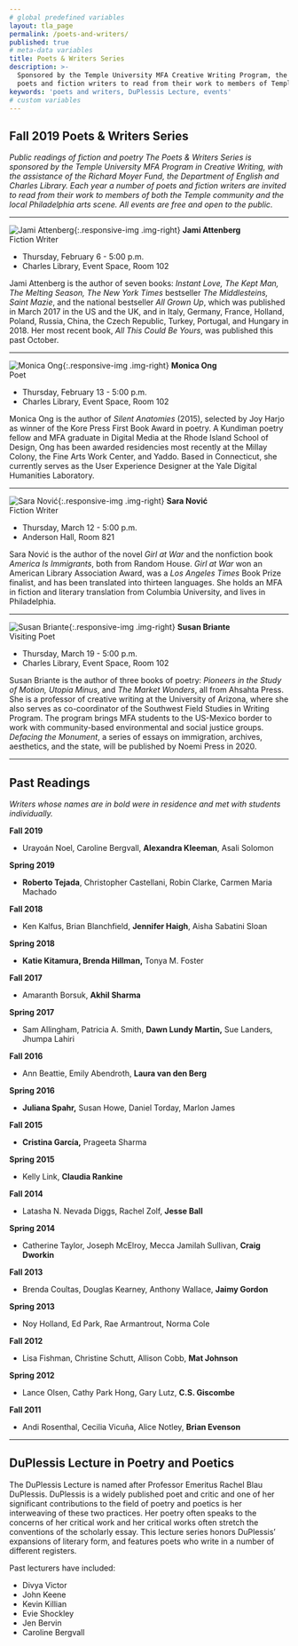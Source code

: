 ```yaml
---
# global predefined variables
layout: tla_page
permalink: /poets-and-writers/
published: true
# meta-data variables
title: Poets & Writers Series
description: >-
  Sponsored by the Temple University MFA Creative Writing Program, the Poets and Writers Series invites
  poets and fiction writers to read from their work to members of Temple community and Philadelphia arts scene.
keywords: 'poets and writers, DuPlessis Lecture, events'
# custom variables
---
```

## Fall 2019 Poets & Writers Series
_Public readings of fiction and poetry_
_The Poets & Writers Series is sponsored by the Temple University MFA Program in Creative Writing, with the assistance of the Richard Moyer Fund, the Department of English and Charles Library. Each year a number of poets and fiction writers are invited to read from their work to members of both the Temple community and the local Philadelphia arts scene. All events are free and open to the public._

___

![Jami Attenberg]({{site.baseurl}}/media/cropped2jamieattenberg.png){:.responsive-img .img-right}
**Jami Attenberg**<br/>
Fiction Writer<br/>

- Thursday, February 6 - 5:00 p.m.<br/>
- Charles Library, Event Space, Room 102<br/>

Jami Attenberg is the author of seven books: _Instant Love, The Kept Man, The Melting Season, The New York Times_ bestseller _The Middlesteins, Saint Mazie_, and the national bestseller _All Grown Up_, which was published in March 2017 in the US and the UK, and in Italy, Germany, France, Holland, Poland, Russia, China, the Czech Republic, Turkey, Portugal, and Hungary in 2018. Her most recent book, _All This Could Be Yours_, was published this past October.  

___

![Monica Ong]({{site.baseurl}}/media/croppedmonicaong.jpg){:.responsive-img .img-right}
**Monica Ong**<br/>
Poet<br/>

- Thursday, February 13 - 5:00 p.m.
- Charles Library, Event Space, Room 102<br/>

Monica Ong is the author of _Silent Anatomies_ (2015), selected by Joy Harjo as winner of the Kore Press First Book Award in poetry. A Kundiman poetry fellow and MFA graduate in Digital Media at the Rhode Island School of Design, Ong has been awarded residencies most recently at the Millay Colony, the Fine Arts Work Center, and Yaddo. Based in Connecticut, she currently serves as the User Experience Designer at the Yale Digital Humanities Laboratory. 

___

![Sara Nović]({{site.baseurl}}/media/croppednovic.png){:.responsive-img .img-right}
**Sara Nović**<br/>
Fiction Writer<br/>

- Thursday, March 12 - 5:00 p.m.<br/>
- Anderson Hall, Room 821<br/>

Sara Nović is the author of the novel _Girl at War_ and the nonfiction book _America Is Immigrants_, both from Random House. _Girl at War_ won an American Library Association Award, was a _Los Angeles Times_ Book Prize finalist, and has been translated into thirteen languages. She holds an MFA in fiction and literary translation from Columbia University, and lives in Philadelphia.

___

![Susan Briante]({{site.baseurl}}/media/cropped2susanbriante.png){:.responsive-img .img-right}
**Susan Briante**<br/>
Visiting Poet<br/>

- Thursday, March 19 - 5:00 p.m.<br/>
- Charles Library, Event Space, Room 102<br/>

Susan Briante is the author of three books of poetry: _Pioneers in the Study of Motion, Utopia Minus_, and _The Market Wonders_, all from Ahsahta Press. She is a professor of creative writing at the University of Arizona, where she also serves as co-coordinator of the Southwest Field Studies in Writing Program. The program brings MFA students to the US-Mexico border to work with community-based environmental and social justice groups. _Defacing the Monument_, a series of essays on immigration, archives, aesthetics, and the state, will be published by Noemi Press in 2020. 

___

## Past Readings

_Writers whose names are in bold were in residence and met with students individually._

**Fall 2019**
- Urayoán Noel, Caroline Bergvall, **Alexandra Kleeman**, Asali Solomon

**Spring 2019**
- **Roberto Tejada**, Christopher Castellani, Robin Clarke, Carmen Maria Machado

**Fall 2018**
- Ken Kalfus, Brian Blanchfield, **Jennifer Haigh**, Aisha Sabatini Sloan

**Spring 2018**
- **Katie Kitamura, Brenda Hillman,** Tonya M. Foster

**Fall 2017**
- Amaranth Borsuk, **Akhil Sharma**

**Spring 2017**
- Sam Allingham, Patricia A. Smith, **Dawn Lundy Martin,** Sue Landers, Jhumpa Lahiri

**Fall 2016**
- Ann Beattie, Emily Abendroth, **Laura van den Berg**

**Spring 2016**
- **Juliana Spahr,** Susan Howe, Daniel Torday, Marlon James

**Fall 2015**
- **Cristina García,** Prageeta Sharma

**Spring 2015**
- Kelly Link, **Claudia Rankine**

**Fall 2014**
- Latasha N. Nevada Diggs, Rachel Zolf, **Jesse Ball**

**Spring 2014**
- Catherine Taylor, Joseph McElroy, Mecca Jamilah Sullivan, **Craig Dworkin**

**Fall 2013**
- Brenda Coultas, Douglas Kearney, Anthony Wallace, **Jaimy Gordon**

**Spring 2013**
- Noy Holland, Ed Park, Rae Armantrout, Norma Cole

**Fall 2012**
- Lisa Fishman, Christine Schutt, Allison Cobb, **Mat Johnson**

**Spring 2012**
- Lance Olsen, Cathy Park Hong, Gary Lutz, **C.S. Giscombe**

**Fall 2011**
- Andi Rosenthal, Cecilia Vicuña, Alice Notley, **Brian Evenson**

___

## DuPlessis Lecture in Poetry and Poetics
The DuPlessis Lecture is named after Professor Emeritus Rachel Blau DuPlessis. DuPlessis is a widely published poet and critic and one of her significant contributions to the field of poetry and poetics is her interweaving of these two practices. Her poetry often speaks to the concerns of her critical work and her critical works often stretch the conventions of the scholarly essay. This lecture series honors DuPlessis’ expansions of literary form, and features poets who write in a number of different registers.

Past lecturers have included:
- Divya Victor
- John Keene
- Kevin Killian
- Evie Shockley
- Jen Bervin
- Caroline Bergvall
